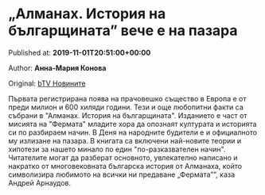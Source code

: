 
# „Алманах. История на българщината” вече е на пазара

Published at: **2019-11-01T20:51:00+00:00**

Author: **Анна-Мария Конова**

Original: [bTV Новините](https://btvnovinite.bg/bulgaria/almanah-istorija-na-balgarshtinata-veche-e-na-pazara.html)

Първата регистрирана поява на прачовешко същество в Европа е от преди милион и 600 хиляди години. Тези и още любопитни факти са събрани в "Алманах. История на българщината".
Изданието е част от мисията на "Фермата" младите хора да опознаят културата и историята си по разбираем начин. В Деня на народните будители е и официалното му излизане на пазара.
В книгата са включени най-новите теории и хипотези за нашето минало по един "по-разказвателен начин".
Читателите могат да разберат основното, увлекателно написано и накратко от многовековната българска история от Алманаха, който символизира любимото на всички ни предаване „Фермата””, каза Андрей Арнаудов.
